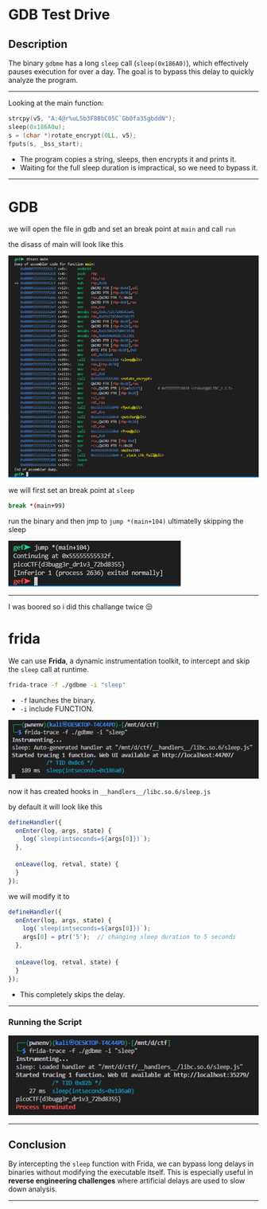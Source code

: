 # **GDB Test Drive**

## Description

The binary `gdbme` has a long `sleep` call (`sleep(0x186A0)`), which effectively pauses execution for over a day. The goal is to bypass this delay to quickly analyze the program.

---


Looking at the main function:

```c
strcpy(v5, "A:4@r%uL5b3F88bC05C`Gb0fa35gbddN");
sleep(0x186A0u);
s = (char *)rotate_encrypt(0LL, v5);
fputs(s, _bss_start);
```

* The program copies a string, sleeps, then encrypts it and prints it.
* Waiting for the full sleep duration is impractical, so we need to bypass it.

---




# **GDB**

we will open the file in gdb and set an break point at `main` and call `run`

the disass of main will look like this

![gdb](./img/gdb.png)


we will first set an break point at `sleep` 

```bash
break *(main+99)
```

run the binary and then jmp to `jump *(main+104)` ultimatelly skipping the sleep

![result](./img/reslut.png)


---


I was boored so i did this challange twice 😒



# **frida**

We can use **Frida**, a dynamic instrumentation toolkit, to intercept and skip the `sleep` call at runtime.


```bash
frida-trace -f ./gdbme -i "sleep"
```

* `-f` launches the binary.
* `-i` include FUNCTION.

![hooks](./img/hooks.png)

now it has created hooks in `__handlers__/libc.so.6/sleep.js`

by default it will look like this

```js
defineHandler({
  onEnter(log, args, state) {
    log(`sleep(intseconds=${args[0]})`);
  },

  onLeave(log, retval, state) {
  }
});

```

we will modify it to


```js
defineHandler({
  onEnter(log, args, state) {
    log(`sleep(intseconds=${args[0]})`);
    args[0] = ptr('5');  // changing sleep duration to 5 seconds
  },

  onLeave(log, retval, state) {
  }
});
```

* This completely skips the delay.

---

### Running the Script


![result_1](./img/result_1.png)

---

## Conclusion

By intercepting the `sleep` function with Frida, we can bypass long delays in binaries without modifying the executable itself. This is especially useful in **reverse engineering challenges** where artificial delays are used to slow down analysis.

---


